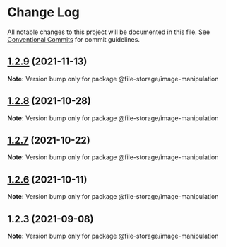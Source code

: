 # Change Log

All notable changes to this project will be documented in this file.
See [Conventional Commits](https://conventionalcommits.org) for commit guidelines.

## [1.2.9](https://github.com/googlicius/file-storage/compare/v1.2.8...v1.2.9) (2021-11-13)

**Note:** Version bump only for package @file-storage/image-manipulation





## [1.2.8](https://github.com/googlicius/file-storage/compare/v1.2.7...v1.2.8) (2021-10-28)

**Note:** Version bump only for package @file-storage/image-manipulation





## [1.2.7](https://github.com/googlicius/file-storage/compare/v1.2.6...v1.2.7) (2021-10-22)

**Note:** Version bump only for package @file-storage/image-manipulation





## [1.2.6](https://github.com/googlicius/file-storage/compare/v1.2.5...v1.2.6) (2021-10-11)

**Note:** Version bump only for package @file-storage/image-manipulation





## 1.2.3 (2021-09-08)

**Note:** Version bump only for package @file-storage/image-manipulation
